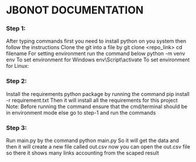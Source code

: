 # JBONOT DOCUMENTATION 

### Step 1:

After typing commands first you need to install python on you system then follow the instructions 
Clone the git into a file by
git clone <repo_link>
cd filename
For setting environment run the command below 
python -m venv env
To set environment for Windows
env\Script\activate
To set environment for Linux:

### Step 2:

Install the requirements python package by running the command 
pip install -r requirement.txt
Then it will install all the requirements for this project 
Note: Before running the command ensure that the cmd/terminal should be in environment mode else go to step-1 and run the commands

### Step 3:

Run main.py by  the command  python main.py
So it will get the data and then it will create a new file called out.csv now you can open the out.csv file so there it shows many links accounting from the scaped result   
